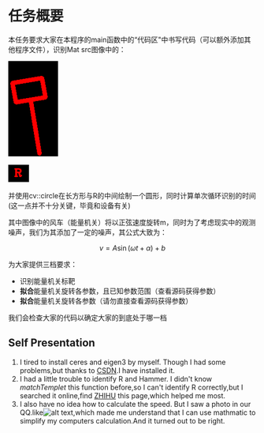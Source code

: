 # 任务概要

本任务要求大家在本程序的main函数中的“代码区"中书写代码（可以额外添加其他程序文件），识别Mat src图像中的：

![img](./image/target.png)

![img](./image/R.png)

并使用cv::circle在长方形与R的中间绘制一个圆形，同时计算单次循环识别的时间(这一点并不十分关键，毕竟和设备有关)

其中图像中的风车（能量机关）将以正弦速度旋转m，同时为了考虑现实中的观测噪声，我们为其添加了一定的噪声，其公式大致为：

$$
v=A\sin{(\omega t + \alpha)}+b
$$

为大家提供三档要求：

- 识别能量机关标靶
- **拟合**能量机关旋转各参数，且已知参数范围（查看源码获得参数）
- **拟合**能量机关旋转各参数（请勿直接查看源码获得参数）

我们会检查大家的代码以确定大家的到底处于哪一档






## Self Presentation
1. I tired to install ceres and eigen3 by myself.
Though I had some problems,but thanks to [CSDN](https://blog.csdn.net/weixin_47421410/article/details/134958162?ops_request_misc=%257B%2522request%255Fid%2522%253A%252274844729-8339-4910-8BBA-BAC82BC75E25%2522%252C%2522scm%2522%253A%252220140713.130102334..%2522%257D&request_id=74844729-8339-4910-8BBA-BAC82BC75E25&biz_id=0&utm_medium=distribute.pc_search_result.none-task-blog-2~all~top_positive~default-1-134958162-null-null.142^v100^control&utm_term=ceres&spm=1018.2226.3001.4187).I have installed it.
2. I had a little trouble to identify R and Hammer.
I didn't know *matchTemplet* this function before,so I can't identify R correctly,but I searched it online,find [ZHIHU](https://zhuanlan.zhihu.com/p/545654329?utm_psn=1826104517382500352) this page,which helped me most.
3. I also have no idea how to calculate the speed.
But I saw a photo in our QQ.like![alt text](1.jpg),which made me understand that I can use mathmatic to simplify my computers calculation.And it turned out to be right.
